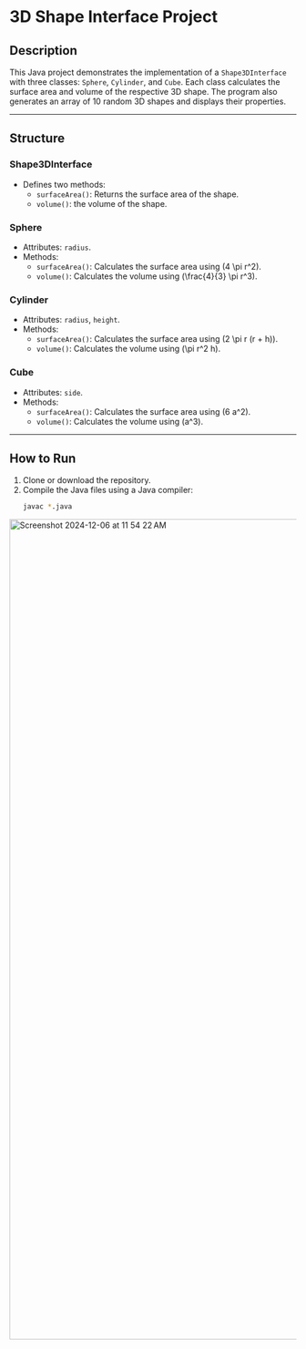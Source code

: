 # 3D Shape Interface Project

## Description
This Java project demonstrates the implementation of a `Shape3DInterface` with three classes: `Sphere`, `Cylinder`, and `Cube`. Each class calculates the surface area and volume of the respective 3D shape. The program also generates an array of 10 random 3D shapes and displays their properties.

---

## Structure

### Shape3DInterface
- Defines two methods:
  - `surfaceArea()`: Returns the surface area of the shape.
  - `volume()`: 
 the volume of the shape.

### Sphere
- Attributes: `radius`.
- Methods:
  - `surfaceArea()`: Calculates the surface area using \(4 \pi r^2\).
  - `volume()`: Calculates the volume using \(\frac{4}{3} \pi r^3\).

### Cylinder
- Attributes: `radius`, `height`.
- Methods:
  - `surfaceArea()`: Calculates the surface area using \(2 \pi r (r + h)\).
  - `volume()`: Calculates the volume using \(\pi r^2 h\).

### Cube
- Attributes: `side`.
- Methods:
  - `surfaceArea()`: Calculates the surface area using \(6 a^2\).
  - `volume()`: Calculates the volume using \(a^3\).

---

## How to Run
1. Clone or download the repository.
2. Compile the Java files using a Java compiler:
   ```bash
   javac *.java


<img width="1440" alt="Screenshot 2024-12-06 at 11 54 22 AM" src="https://github.com/user-attachments/assets/1eef7261-e163-4c16-a4f4-0dd57625fa1b">
